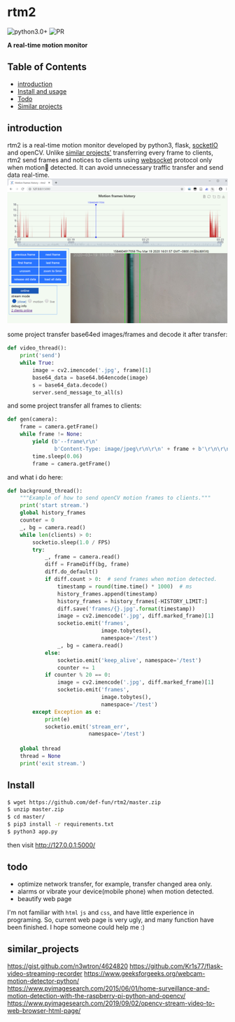 # rtm2

![python3.0+](https://img.shields.io/badge/python-3.0+-blue)
![PR](https://img.shields.io/badge/PRs-welcome-brightgreen)

**A real-time motion monitor**


## Table of Contents
- [introduction](#introduction)
- [Install and usage](#install)
- [Todo](#todo)
- [Similar projects](#similar_projects)

## introduction
rtm2 is a real-time motion monitor developed by python3, flask, [socketIO](https://socket.io/) and openCV.
Unlike [similar projects'](#similar_projects) transferring every frame to clients, rtm2 send frames and notices to clients using [websocket](https://en.wikipedia.org/wiki/WebSocket) protocol only when motion🏃 detected.
It can avoid unnecessary traffic transfer and send data real-time.
![screenshot](doc/chart_page.PNG)

some project transfer base64ed images/frames and decode it after transfer:
```python
def video_thread():
    print('send')
    while True:
        image = cv2.imencode('.jpg', frame)[1]
        base64_data = base64.b64encode(image)
        s = base64_data.decode()
        server.send_message_to_all(s)
```

and some project transfer all frames to clients:
```python
def gen(camera):
    frame = camera.getFrame()
    while frame != None:
        yield (b'--frame\r\n'
               b'Content-Type: image/jpeg\r\n\r\n' + frame + b'\r\n\r\n')
        time.sleep(0.06)
        frame = camera.getFrame()
```

and what i do here:
```python
def background_thread():
    """Example of how to send openCV motion frames to clients."""
    print('start stream.')
    global history_frames
    counter = 0
    _, bg = camera.read()
    while len(clients) > 0:
        socketio.sleep(1.0 / FPS)
        try:
            _, frame = camera.read()
            diff = FrameDiff(bg, frame)
            diff.do_default()
            if diff.count > 0:  # send frames when motion detected.
                timestamp = round(time.time() * 1000)  # ms
                history_frames.append(timestamp)
                history_frames = history_frames[-HISTORY_LIMIT:]
                diff.save('frames/{}.jpg'.format(timestamp))
                image = cv2.imencode('.jpg', diff.marked_frame)[1]
                socketio.emit('frames',
                              image.tobytes(),
                              namespace='/test')
                _, bg = camera.read()
            else:
                socketio.emit('keep_alive', namespace='/test')
                counter += 1
            if counter % 20 == 0:
                image = cv2.imencode('.jpg', diff.marked_frame)[1]
                socketio.emit('frames',
                              image.tobytes(),
                              namespace='/test')
        except Exception as e:
            print(e)
            socketio.emit('stream_err',
                          namespace='/test')

    global thread
    thread = None
    print('exit stream.')
```


## Install

```sh
$ wget https://github.com/def-fun/rtm2/master.zip
$ unzip master.zip
$ cd master/
$ pip3 install -r requirements.txt
$ python3 app.py
```
then visit http://127.0.0.1:5000/


## todo
+ optimize network transfer, for example, transfer changed area only.
+ alarms or vibrate your device(mobile phone) when motion detected.
+ beautify web page

I'm not familiar with `html` `js` and `css`, and have little experience in programing.
So, current web page is very ugly, and many function have been finished. I hope someone could help me :)

## similar_projects
https://gist.github.com/n3wtron/4624820 
https://github.com/Kr1s77/flask-video-streaming-recorder 
https://www.geeksforgeeks.org/webcam-motion-detector-python/ 
https://www.pyimagesearch.com/2015/06/01/home-surveillance-and-motion-detection-with-the-raspberry-pi-python-and-opencv/ 
https://www.pyimagesearch.com/2019/09/02/opencv-stream-video-to-web-browser-html-page/ 
